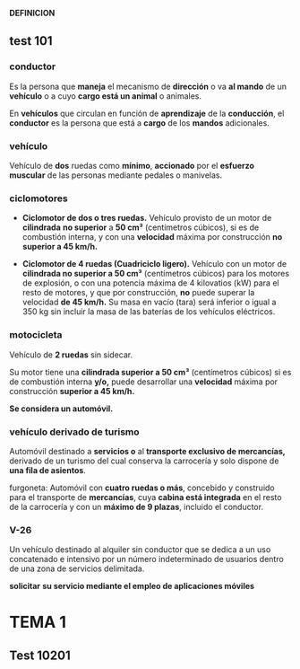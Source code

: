 **DEFINICION**

## test 101

### conductor

Es la persona que **maneja** el mecanismo de **dirección** o va **al mando** de un **vehículo** o a cuyo **cargo está un animal** o animales.

En **vehículos** que circulan en función de **aprendizaje** de la **conducción**, el **conductor** es la persona que está a **cargo** de los **mandos** adicionales.

### vehículo

Vehículo de **dos** ruedas como **mínimo**, **accionado** por el **esfuerzo muscular** de las personas mediante pedales o manivelas.

### ciclomotores

- **Ciclomotor de dos o tres ruedas.**
    Vehículo provisto de un motor de **cilindrada** **no superior** a **50 cm³** (centímetros cúbicos), si es de combustión interna, y con una **velocidad** máxima por construcción **no superior a 45 km/h.**

- **Ciclomotor de 4 ruedas (Cuadriciclo ligero).**
    Vehículo con un motor de **cilindrada no superior a 50 cm³** (centímetros cúbicos) para los motores de explosión, o con una potencia máxima de 4 kilovatios (kW) para el resto de motores, y que por construcción, **no** puede superar la velocidad **de 45 km/h.** Su masa en vacío (tara) será inferior o igual a 350 kg sin incluir la masa de las baterías de los vehículos eléctricos.

### motocicleta

Vehículo de **2 ruedas** sin sidecar.

Su motor tiene una **cilindrada superior a 50 cm³** (centímetros cúbicos) si es de combustión interna **y/o,** puede desarrollar una **velocidad** máxima por construcción **superior a 45 km/h.**

**Se considera un automóvil.**

### vehículo derivado de turismo

Automóvil destinado a **servicios o** al **transporte exclusivo de mercancías,** derivado de un turismo del cual conserva la carrocería y solo dispone de **una fila de asientos**.

furgoneta: Automóvil con **cuatro ruedas o más**, concebido y construido para el transporte de **mercancías**, cuya **cabina está integrada** en el resto de la carrocería y con un **máximo de 9 plazas**, incluido el conductor.

### V-26

Un vehículo destinado al alquiler sin conductor que se dedica a un uso concatenado e intensivo por un número indeterminado de usuarios dentro de una zona de servicios delimitada.

**solicitar** **su servicio mediante el empleo de aplicaciones móviles**

# TEMA 1

## Test 10201